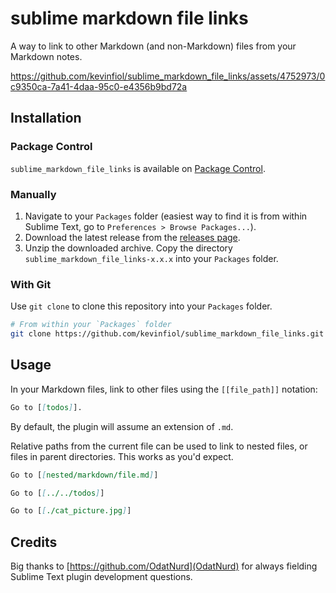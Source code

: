# sublime markdown file links

A way to link to other Markdown (and non-Markdown) files from your Markdown notes.

https://github.com/kevinfiol/sublime_markdown_file_links/assets/4752973/0c9350ca-7a41-4daa-95c0-e4356b9bd72a

## Installation

### Package Control

`sublime_markdown_file_links` is available on [Package Control](https://packagecontrol.io/packages/sublime_markdown_file_links).

### Manually

1. Navigate to your `Packages` folder (easiest way to find it is from within Sublime Text, go to `Preferences > Browse Packages...`).
2. Download the latest release from the [releases page](https://github.com/kevinfiol/sublime_markdown_file_links/releases).
3. Unzip the downloaded archive. Copy the directory `sublime_markdown_file_links-x.x.x` into your `Packages` folder.

### With Git

Use `git clone` to clone this repository into your `Packages` folder.

```bash
# From within your `Packages` folder
git clone https://github.com/kevinfiol/sublime_markdown_file_links.git
```

## Usage

In your Markdown files, link to other files using the `[[file_path]]` notation:
```md
Go to [[todos]].
```
By default, the plugin will assume an extension of `.md`.

Relative paths from the current file can be used to link to nested files, or files in parent directories. This works as you'd expect.

```md
Go to [[nested/markdown/file.md]]

Go to [[../../todos]]

Go to [[./cat_picture.jpg]]
```

## Credits

Big thanks to [https://github.com/OdatNurd](OdatNurd) for always fielding Sublime Text plugin development questions.